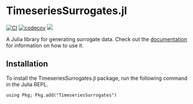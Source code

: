 # TimeseriesSurrogates.jl

[![CI](https://github.com/juliadynamics/TimeseriesSurrogates.jl/workflows/CI/badge.svg)](https://github.com/JuliaDynamics/TimeseriesSurrogates.jl/actions)
[![codecov](https://codecov.io/gh/JuliaDynamics/TimeseriesSurrogates.jl/branch/master/graph/badge.svg)](https://codecov.io/gh/JuliaDynamics/TimeseriesSurrogates.jl)
[![](https://img.shields.io/badge/docs-online-blue.svg)](https://JuliaDynamics.github.io/TimeseriesSurrogates.jl/dev)


A Julia library for generating surrogate data. Check out the
[documentation](https://JuliaDynamics.github.io/TimeseriesSurrogates.jl/dev) for information
on how to use it.

## Installation

To install the TimeseriesSurrogates.jl package, run the following command in the Julia REPL.
```
using Pkg; Pkg.add("TimeseriesSurrogates")
```
